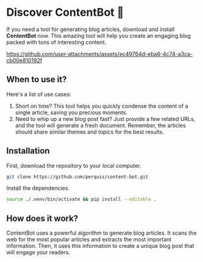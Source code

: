 # Discover ContentBot 🎉

If you need a tool for generating blog articles, download and install **ContentBot** now. This amazing tool will help you create an engaging blog packed with tons of interesting content.

https://github.com/user-attachments/assets/ec49764d-eba6-4c74-a3ca-cb00e810192f

## When to use it?

Here's a list of use cases:

1. Short on time? This tool helps you quickly condense the content of a single article, saving you precious moments.
2. Need to whip up a new blog post fast? Just provide a few related URLs, and the tool will generate a fresh document. Remember, the articles should share similar themes and topics for the best results.

## Installation

First, download the repository to your local computer.

```sh
git clone https://github.com/perquis/content-bot.git
```

Install the dependencies.

```sh
source ./.venv/bin/activate && pip install --editable .
```

## How does it work?

ContentBot uses a powerful algorithm to generate blog articles. It scans the web for the most popular articles and extracts the most important information. Then, it uses this information to create a unique blog post that will engage your readers.
